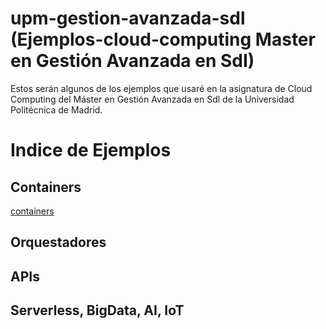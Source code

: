 # upm-gestion-avanzada-sdl (Ejemplos-cloud-computing Master en Gestión Avanzada en SdI)

Estos serán algunos de los ejemplos que usaré en la asignatura de Cloud Computing del Máster en Gestión Avanzada en Sdl de la Universidad Politécnica de Madrid.

# Indice de Ejemplos

## Containers

[containers](https://raw.githubusercontent.com/alknopfler/upm-gestion-avanzada-sdl/gh-pages/Containers/index.html)

## Orquestadores

## APIs 

## Serverless, BigData, AI, IoT


